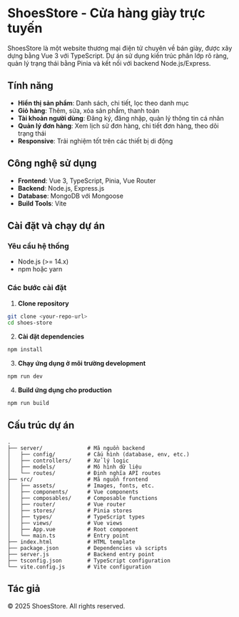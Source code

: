 # ShoesStore - Cửa hàng giày trực tuyến

ShoesStore là một website thương mại điện tử chuyên về bán giày, được xây dựng bằng Vue 3 với TypeScript. Dự án sử dụng kiến trúc phân lớp rõ ràng, quản lý trạng thái bằng Pinia và kết nối với backend Node.js/Express.

## Tính năng

- **Hiển thị sản phẩm**: Danh sách, chi tiết, lọc theo danh mục
- **Giỏ hàng**: Thêm, sửa, xóa sản phẩm, thanh toán
- **Tài khoản người dùng**: Đăng ký, đăng nhập, quản lý thông tin cá nhân
- **Quản lý đơn hàng**: Xem lịch sử đơn hàng, chi tiết đơn hàng, theo dõi trạng thái
- **Responsive**: Trải nghiệm tốt trên các thiết bị di động

## Công nghệ sử dụng

- **Frontend**: Vue 3, TypeScript, Pinia, Vue Router
- **Backend**: Node.js, Express.js
- **Database**: MongoDB với Mongoose
- **Build Tools**: Vite

## Cài đặt và chạy dự án

### Yêu cầu hệ thống

- Node.js (>= 14.x)
- npm hoặc yarn

### Các bước cài đặt

1. **Clone repository**

```bash
git clone <your-repo-url>
cd shoes-store
```

2. **Cài đặt dependencies**

```bash
npm install
```

3. **Chạy ứng dụng ở môi trường development**

```bash
npm run dev
```

4. **Build ứng dụng cho production**

```bash
npm run build
```

## Cấu trúc dự án

```
.
├── server/              # Mã nguồn backend
│   ├── config/          # Cấu hình (database, env, etc.)
│   ├── controllers/     # Xử lý logic
│   ├── models/          # Mô hình dữ liệu
│   └── routes/          # Định nghĩa API routes
├── src/                 # Mã nguồn frontend
│   ├── assets/          # Images, fonts, etc.
│   ├── components/      # Vue components
│   ├── composables/     # Composable functions
│   ├── router/          # Vue router
│   ├── stores/          # Pinia stores
│   ├── types/           # TypeScript types
│   ├── views/           # Vue views
│   ├── App.vue          # Root component
│   └── main.ts          # Entry point
├── index.html           # HTML template
├── package.json         # Dependencies và scripts
├── server.js            # Backend entry point
├── tsconfig.json        # TypeScript configuration
└── vite.config.js       # Vite configuration
```

## Tác giả

© 2025 ShoesStore. All rights reserved.